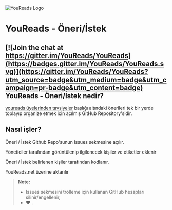 
![YouReads Logo](http://youreads-34d8.kxcdn.com/img/logoday.png)

YouReads - Öneri/İstek
======================

[![Join the chat at https://gitter.im/YouReads/YouReads](https://badges.gitter.im/YouReads/YouReads.svg)](https://gitter.im/YouReads/YouReads?utm_source=badge&utm_medium=badge&utm_campaign=pr-badge&utm_content=badge)
YouReads - Öneri/İstek nedir?
-------------

[youreads üyelerinden tavsiyeler](http://youreads.net/baslik/youreads-uyelerinden-tavsiyeler--8966) başlığı altındaki önerileri tek bir yerde toplayıp organize etmek için açılmış GitHub Repository'sidir.

Nasıl işler?
------------
Öneri / İstek Github Repo'sunun Issues sekmesine açılır.

Yöneticiler tarafından görüntülenip ilgilenecek kişiler ve etiketler eklenir

Öneri / İstek belirlenen kişiler tarafından kodlanır.

YouReads.net üzerine aktarılır


> **Note:**
>
> - Issues sekmesini trolleme için kullanan GitHub hesapları silinir/engellenir,
> - ♥ .
